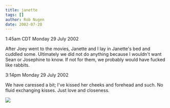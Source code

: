 ```yaml
---
title: janette
tags: []
author: Rob Nugen
date: 2002-07-28
---
```


<p class=date>1:45am CDT Monday 29 July 2002</p>

<p>After Joey went to the movies, Janette and I lay in Janette's bed
and cuddled some.  Ultimately we did not do anything because I
wouldn't want Sean or Josephine to know.  If not for them, we probably
would have fucked like rabbits.</p>

<p class=date>3:14pm Monday 29 July 2002</p>

<p>We have caressed a bit; I've kissed her cheeks and forehead and
such.  No fluid exchanging kisses.  Just love and closeness.</p>

<p><img src="/images/rob/wL-ROB.gif"/></p>
